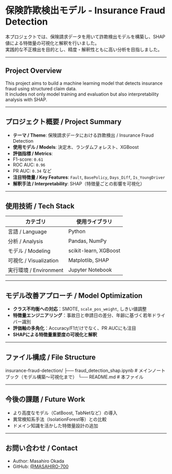 # 保険詐欺検出モデル - Insurance Fraud Detection

本プロジェクトでは、保険請求データを用いて詐欺検出モデルを構築し、SHAP値による特徴量の可視化と解釈を行いました。  
実践的な不正検出を目的とし、精度・解釈性ともに高い分析を目指しました。

---

## Project Overview

This project aims to build a machine learning model that detects insurance fraud using structured claim data.  
It includes not only model training and evaluation but also interpretability analysis with SHAP.

---

## プロジェクト概要 / Project Summary

-  **テーマ / Theme**: 保険請求データにおける詐欺検出 / Insurance Fraud Detection
-  **使用モデル / Models**: 決定木、ランダムフォレスト、XGBoost
-  **評価指標 / Metrics**:
  - F1-score: `0.61`
  - ROC AUC: `0.96`
  - PR AUC: `0.34` など
-  **注目特徴量 / Key Features**: `Fault`, `BasePolicy`, `Days_Diff`, `Is_YoungDriver`
-  **解釈手法 / Interpretability**: SHAP（特徴量ごとの影響を可視化）

---

## 使用技術 / Tech Stack

| カテゴリ | 使用ライブラリ |
|----------|----------------|
| 言語 / Language | Python |
| 分析 / Analysis | Pandas, NumPy |
| モデル / Modeling | scikit-learn, XGBoost |
| 可視化 / Visualization | Matplotlib, SHAP |
| 実行環境 / Environment | Jupyter Notebook |

---

## モデル改善アプローチ / Model Optimization

-  **クラス不均衡への対応**：SMOTE, `scale_pos_weight`, しきい値調整
-  **特徴量エンジニアリング**：事故日と申請日の差分、年齢に基づく若年ドライバー識別
-  **評価軸の多角化**：Accuracy/F1だけでなく、PR AUCにも注目
-  **SHAPによる特徴量重要度の可視化と解釈**

---

## ファイル構成 / File Structure
insurance-fraud-detection/
├── fraud_detection_shap.ipynb # メインノートブック（モデル構築〜可視化まで）
└── README.md # 本ファイル

---

## 今後の課題 / Future Work

- より高度なモデル（CatBoost, TabNetなど）の導入
- 異常検知系手法（IsolationForest等）との比較
- ドメイン知識を活かした特徴量設計の追加

---

## お問い合わせ / Contact

- Author: Masahiro Okada  
- GitHub: [@MASAHIRO-700](https://github.com/MASAHIRO-700)

